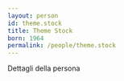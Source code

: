 ```yaml
---
layout: person
id: theme.stock
title: Theme Stock
born: 1964
permalink: /people/theme.stock
---
```


Dettagli della persona 